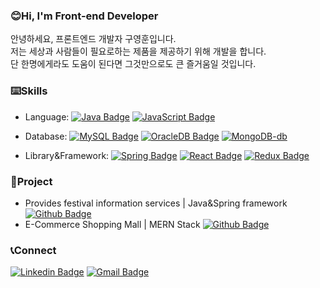 ### 😊Hi, I'm Front-end Developer

안녕하세요, 프론트엔드 개발자 구영훈입니다.  
저는 세상과 사람들이 필요로하는 제품을 제공하기 위해 개발을 합니다.  
단 한명에게라도 도움이 된다면 그것만으로도 큰 즐거움일 것입니다.

### ⌨️Skills

- Language: [![Java Badge](http://img.shields.io/badge/-Java-blue?style=flat-square&logo=java&link=https://www.java.com/ko/)](https://www.java.com/ko/)
[![JavaScript Badge](http://img.shields.io/badge/-JavaScript-faf4c0?style=flat-square&logo=javascript&link=https://developer.mozilla.org/ko/docs/Web/JavaScript)](https://developer.mozilla.org/ko/docs/Web/JavaScript)
  
- Database: [![MySQL Badge](http://img.shields.io/badge/-MySQL-white?style=flat-square&logo=mysql&link=https://www.mysql.com/)](https://www.mysql.com/)
[![OracleDB Badge](http://img.shields.io/badge/-OracleDB-f80000?style=flat-square&logo=oracle&link=https://www.oracle.com/index.html)](https://www.oracle.com/index.html)
[![MongoDB-db](https://img.shields.io/badge/MongoDB-white?style=flat-square&logo=mongodb)](https://www.mongodb.com/)
  
- Library&Framework: [![Spring Badge](http://img.shields.io/badge/-OracleDB-cef279?style=flat-square&logo=spring&link=https://spring.io/)](https://spring.io/)
[![React Badge](http://img.shields.io/badge/-React-c4fdff?style=flat-square&logo=react&link=https://ko.reactjs.org/)](https://ko.reactjs.org/)
[![Redux Badge](http://img.shields.io/badge/-Redux-764abc?style=flat-square&logo=redux&link=https://ko.redux.js.org/introduction/getting-started/)](https://ko.redux.js.org/introduction/getting-started/)  

### 📝Project
- Provides festival information services | Java&Spring framework [![Github Badge](http://img.shields.io/badge/-Github-black??style=flat&logo=github&link=https://github.com/0hoon9/local-festival-web-page)](https://github.com/0hoon9/local-festival-web-page)
- E-Commerce Shopping Mall | MERN Stack [![Github Badge](http://img.shields.io/badge/-Github-black?style=flat&logo=github&link=https://github.com/0hoon9/MERN-shop)](https://github.com/0hoon9/MERN-shop)

### 📞Connect
[![Linkedin Badge](https://img.shields.io/badge/-LinkedIn-blue?style=flat-square&logo=Linkedin&logoColor=white&link=https://www.linkedin.com/in/yeonghoon-koo-111b6220a/)](https://www.linkedin.com/in/yeonghoon-koo-111b6220a/) 
[![Gmail Badge](https://img.shields.io/badge/-SendMail-d14836?style=flat-square&logo=Gmail&logoColor=white&link=mailto:0hoon9@gmail.com)](mailto:0hoon9@gmail.com)
